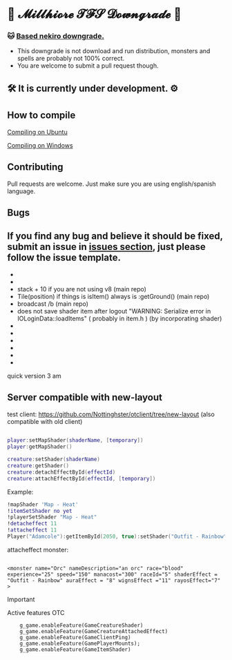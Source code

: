 # 🌺 𝓜𝓲𝓵𝓵𝓱𝓲𝓸𝓻𝓮 𝓣𝓕𝓢 𝓓𝓸𝔀𝓷𝓰𝓻𝓪𝓭𝓮 🌺
### 🐱 [Based nekiro downgrade.](https://github.com/nekiro/TFS-1.5-Downgrades)

- This downgrade is not download and run distribution, monsters and spells are probably not 100% correct.
- You are welcome to submit a pull request though.

## 🛠 It is currently under development. ⚙

## How to compile

[Compiling on Ubuntu](https://github.com/MillhioreBT/forgottenserver-downgrade/wiki/Compiling-on-Ubuntu)

[Compiling on Windows](https://github.com/MillhioreBT/forgottenserver-downgrade/wiki/Compiling-on-Windows-(vcpkg))

## Contributing

Pull requests are welcome.
Just make sure you are using english/spanish language.

## Bugs

If you find any bug and believe it should be fixed, submit an issue in [issues section](https://github.com/MillhioreBT/forgottenserver-downgrade/issues), just please follow the issue template.
-
-
-
- stack + 10 if you are not using v8 (main repo)
- Tile(position) if things is  isItem()  always is :getGround() (main repo)
- broadcast /b (main repo)
- does not save shader item after logout "WARNING: Serialize error in IOLoginData::loadItems" ( probably in item.h ) (by incorporating shader)
-
-
-
-
-
-

quick version 3 am
## Server compatible with new-layout

test client: https://github.com/Nottinghster/otclient/tree/new-layout
(also compatible with old client)
```lua
  
player:setMapShader(shaderName, [temporary])
player:getMapShader()

creature:setShader(shaderName)
creature:getShader()
creature:detachEffectById(effectId)
creature:attachEffectById(effectId, [temporary])
```

Example: 
```lua
!mapShader 'Map - Heat'
!itemSetShader no yet
!playerSetShader "Map - Heat"
!detacheffect 11
!attacheffect 11
Player("Adamcole"):getItemById(2050, true):setShader("Outfit - Rainbow")
```
attacheffect monster:
```

<monster name="Orc" nameDescription="an orc" race="blood" experience="25" speed="150" manacost="300" raceId="5" shaderEffect = "Outfit - Rainbow" auraEffect = "8" wignsEffect ="11" rayosEffect="7" >

```


> [!IMPORTANT]
> Active features OTC

        g_game.enableFeature(GameCreatureShader)
        g_game.enableFeature(GameCreatureAttachedEffect) 
        g_game.enableFeature(GameClientPing)
        g_game.enableFeature(GamePlayerMounts);
        g_game.enableFeature(GameItemShader)

